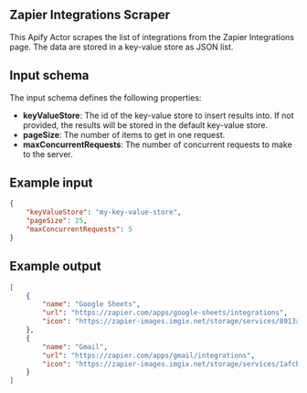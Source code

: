## Zapier Integrations Scraper

This Apify Actor scrapes the list of integrations from the Zapier Integrations page.
The data are stored in a key-value store as JSON list.

## Input schema

The input schema defines the following properties:

- **keyValueStore**: The id of the key-value store to insert results into. If not provided, the results will be stored in the default key-value store.
- **pageSize**: The number of items to get in one request.
- **maxConcurrentRequests**: The number of concurrent requests to make to the server.

## Example input

```json
{
    "keyValueStore": "my-key-value-store",
    "pageSize": 25,
    "maxConcurrentRequests": 5
}
```

## Example output

```json
[
    {
        "name": "Google Sheets",
        "url": "https://zapier.com/apps/google-sheets/integrations",
        "icon": "https://zapier-images.imgix.net/storage/services/8913a06feb7556d01285c052e4ad59d0.png?auto=format%2Ccompress&ixlib=python-3.0.0&q=50"
    },
    {
        "name": "Gmail",
        "url": "https://zapier.com/apps/gmail/integrations",
        "icon": "https://zapier-images.imgix.net/storage/services/1afcb319c029ec5da10efb593b7159c8.png?auto=format%2Ccompress&ixlib=python-3.0.0&q=50"
    }
]
```
